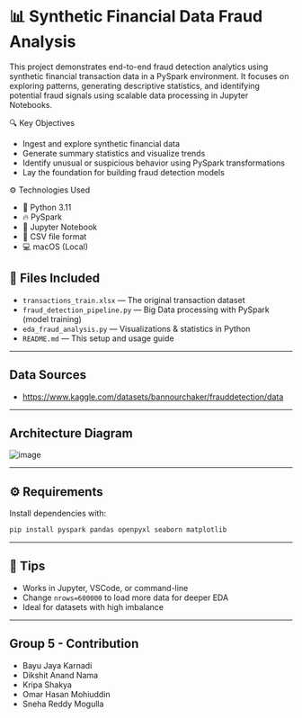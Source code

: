 # 📊 Synthetic Financial Data Fraud Analysis

This project demonstrates end-to-end fraud detection analytics using synthetic financial transaction data in a PySpark environment. It focuses on exploring patterns, generating descriptive statistics, and identifying potential fraud signals using scalable data processing in Jupyter Notebooks.

🔍 Key Objectives
- Ingest and explore synthetic financial data
- Generate summary statistics and visualize trends
- Identify unusual or suspicious behavior using PySpark transformations
- Lay the foundation for building fraud detection models

⚙️ Technologies Used
- 🐍 Python 3.11
- 🔥 PySpark
- 📓 Jupyter Notebook
- 📁 CSV file format
- 💻 macOS (Local)

## 📁 Files Included

- `transactions_train.xlsx` — The original transaction dataset
- `fraud_detection_pipeline.py` — Big Data processing with PySpark (model training)
- `eda_fraud_analysis.py` — Visualizations & statistics in Python
- `README.md` — This setup and usage guide

---
## Data Sources

- https://www.kaggle.com/datasets/bannourchaker/frauddetection/data

___

## Architecture Diagram

![image](https://github.com/user-attachments/assets/f414bf67-ab38-4ed0-bef7-6a81a97c3729)


---

## ⚙️ Requirements

Install dependencies with:

```bash
pip install pyspark pandas openpyxl seaborn matplotlib
```

---

## 📌 Tips

- Works in Jupyter, VSCode, or command-line
- Change `nrows=600000` to load more data for deeper EDA
- Ideal for datasets with high imbalance

---


## Group 5 - Contribution 

- Bayu Jaya Karnadi
- Dikshit Anand Nama
- Kripa Shakya
- Omar Hasan Mohiuddin
- Sneha Reddy Mogulla


